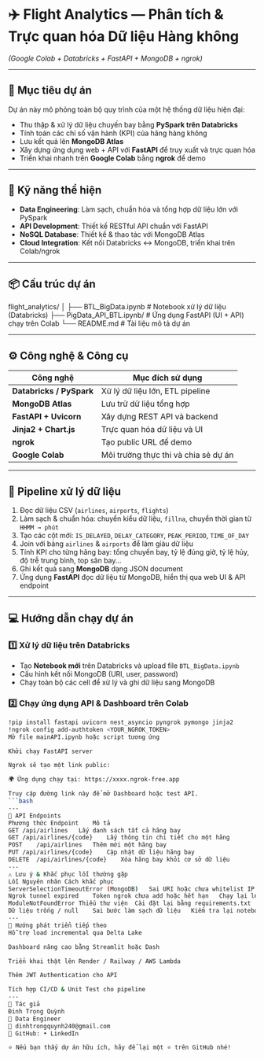 # ✈️ Flight Analytics — Phân tích & Trực quan hóa Dữ liệu Hàng không  
_(Google Colab + Databricks + FastAPI + MongoDB + ngrok)_

---

## 🎯 Mục tiêu dự án  
Dự án này mô phỏng toàn bộ quy trình của một hệ thống dữ liệu hiện đại:  
- Thu thập & xử lý dữ liệu chuyến bay bằng **PySpark trên Databricks**  
- Tính toán các chỉ số vận hành (KPI) của hãng hàng không  
- Lưu kết quả lên **MongoDB Atlas**  
- Xây dựng ứng dụng web + API với **FastAPI** để truy xuất và trực quan hóa  
- Triển khai nhanh trên **Google Colab** bằng **ngrok** để demo  

---

## 🧠 Kỹ năng thể hiện  
- **Data Engineering**: Làm sạch, chuẩn hóa và tổng hợp dữ liệu lớn với PySpark  
- **API Development**: Thiết kế RESTful API chuẩn với FastAPI  
- **NoSQL Database**: Thiết kế & thao tác với MongoDB Atlas  
- **Cloud Integration**: Kết nối Databricks ↔ MongoDB, triển khai trên Colab/ngrok  

---

## 📦 Cấu trúc dự án  

flight_analytics/
│
├── BTL_BigData.ipynb # Notebook xử lý dữ liệu (Databricks)
├── PigData_API_BTL.ipynb/ # Ứng dụng FastAPI (UI + API) chạy trên Colab
└── README.md # Tài liệu mô tả dự án

---

## ⚙️ Công nghệ & Công cụ  
| Công nghệ | Mục đích sử dụng |
|------------|------------------|
| **Databricks / PySpark** | Xử lý dữ liệu lớn, ETL pipeline |
| **MongoDB Atlas** | Lưu trữ dữ liệu tổng hợp |
| **FastAPI + Uvicorn** | Xây dựng REST API và backend |
| **Jinja2 + Chart.js** | Trực quan hóa dữ liệu và UI |
| **ngrok** | Tạo public URL để demo |
| **Google Colab** | Môi trường thực thi và chia sẻ dự án |

---

## 🧮 Pipeline xử lý dữ liệu  
1. Đọc dữ liệu CSV (`airlines`, `airports`, `flights`)  
2. Làm sạch & chuẩn hóa: chuyển kiểu dữ liệu, `fillna`, chuyển thời gian từ `HHMM → phút`  
3. Tạo các cột mới: `IS_DELAYED`, `DELAY_CATEGORY`, `PEAK_PERIOD`, `TIME_OF_DAY`  
4. Join với bảng `airlines` & `airports` để làm giàu dữ liệu  
5. Tính KPI cho từng hãng bay: tổng chuyến bay, tỷ lệ đúng giờ, tỷ lệ hủy, độ trễ trung bình, top sân bay...  
6. Ghi kết quả sang **MongoDB** dạng JSON document  
7. Ứng dụng **FastAPI** đọc dữ liệu từ MongoDB, hiển thị qua web UI & API endpoint  

---

## 💻 Hướng dẫn chạy dự án  

### **1️⃣ Xử lý dữ liệu trên Databricks**
- Tạo **Notebook mới** trên Databricks và upload file `BTL_BigData.ipynb`
- Cấu hình kết nối MongoDB (URI, user, password)
- Chạy toàn bộ các cell để xử lý và ghi dữ liệu sang MongoDB

### **2️⃣ Chạy ứng dụng API & Dashboard trên Colab**
```bash
!pip install fastapi uvicorn nest_asyncio pyngrok pymongo jinja2
!ngrok config add-authtoken <YOUR_NGROK_TOKEN>
Mở file mainAPI.ipynb hoặc script tương ứng

Khởi chạy FastAPI server

Ngrok sẽ tạo một link public:

🌍 Ứng dụng chạy tại: https://xxxx.ngrok-free.app

Truy cập đường link này để mở Dashboard hoặc test API.
```bash
---
🔗 API Endpoints
Phương thức	Endpoint	Mô tả
GET	/api/airlines	Lấy danh sách tất cả hãng bay
GET	/api/airlines/{code}	Lấy thông tin chi tiết cho một hãng
POST	/api/airlines	Thêm mới một hãng bay
PUT	/api/airlines/{code}	Cập nhật dữ liệu hãng bay
DELETE	/api/airlines/{code}	Xóa hãng bay khỏi cơ sở dữ liệu
---
⚠️ Lưu ý & Khắc phục lỗi thường gặp
Lỗi	Nguyên nhân	Cách khắc phục
ServerSelectionTimeoutError (MongoDB)	Sai URI hoặc chưa whitelist IP	Kiểm tra cấu hình MongoDB Atlas
Ngrok tunnel expired	Token ngrok chưa add hoặc hết hạn	Chạy lại lệnh ngrok config add-authtoken
ModuleNotFoundError	Thiếu thư viện	Cài đặt lại bằng requirements.txt
Dữ liệu trống / null	Sai bước làm sạch dữ liệu	Kiểm tra lại notebook Databricks
---
🚀 Hướng phát triển tiếp theo
Hỗ trợ load incremental qua Delta Lake

Dashboard nâng cao bằng Streamlit hoặc Dash

Triển khai thật lên Render / Railway / AWS Lambda

Thêm JWT Authentication cho API

Tích hợp CI/CD & Unit Test cho pipeline
---
👤 Tác giả
Đinh Trọng Quỳnh
💼 Data Engineer
📧 dinhtrongquynh240@gmail.com
🔗 GitHub: • LinkedIn

⭐ Nếu bạn thấy dự án hữu ích, hãy để lại một ⭐ trên GitHub nhé!
